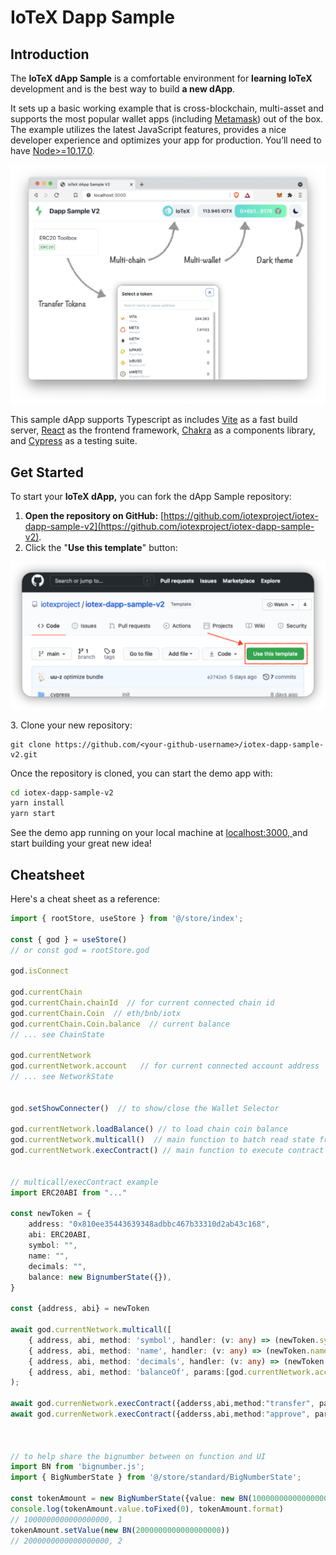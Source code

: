 # IoTeX Dapp Sample

## Introduction&#x20;

The **IoTeX dApp Sample** is a comfortable environment for **learning IoTeX** development and is the best way to build **a new dApp**.

It sets up a basic working example that is cross-blockchain, multi-asset and supports the most popular wallet apps  (including [Metamask](https://metamask.io/)) out of the box. The example utilizes the latest JavaScript features, provides a nice developer experience and optimizes your app for production. You’ll need to have [Node>=10.17.0](https://nodejs.org/en/).&#x20;

![IoTeX dApp Starter](<../.gitbook/assets/image (55).png>)

This sample dApp supports Typescript as includes [Vite](https://vitejs.dev/guide/why.html) as a fast build server, [React](https://reactjs.org/) as the frontend framework, [Chakra](https://chakra-ui.com/) as a components library, and [Cypress](https://www.cypress.io/) as a testing suite.

## Get Started

To start your **IoTeX dApp,** you can fork the dApp Sample repository:&#x20;

1. **Open the repository on GitHub:** [https://github.com/iotexproject/iotex-dapp-sample-v2](https://github.com/iotexproject/iotex-dapp-sample-v2).
2. Click the "**Use this template**" button:

![](<../.gitbook/assets/image (56).png>)

&#x20;  3\. Clone your new repository:&#x20;

```
git clone https://github.com/<your-github-username>/iotex-dapp-sample-v2.git
```

Once the repository is cloned, you can start the demo app with:

```bash
cd iotex-dapp-sample-v2
yarn install
yarn start
```

See the demo app running on your local machine at [localhost:3000, ](http://localhost:3000/)and start building your great new idea!

## Cheatsheet

Here's a cheat sheet as a reference:

```typescript
import { rootStore, useStore } from '@/store/index';

const { god } = useStore()
// or const god = rootStore.god

god.isConnect   

god.currentChain 
god.currentChain.chainId  // for current connected chain id 
god.currentChain.Coin  // eth/bnb/iotx
god.currentChain.Coin.balance  // current balance
// ... see ChainState

god.currentNetwork     
god.currentNetwork.account   // for current connected account address
// ... see NetworkState
 

god.setShowConnecter()  // to show/close the Wallet Selector

god.currentNetwork.loadBalance() // to load chain coin balance
god.currentNetwork.multicall()  // main function to batch read state from contract
god.currentNetwork.execContract() // main function to execute contract 


// multicall/execContract example
import ERC20ABI from "..."

const newToken = {
    address: "0x810ee35443639348adbbc467b33310d2ab43c168",
    abi: ERC20ABI, 
    symbol: "",
    name: "",
    decimals: "",
    balance: new BignumberState({}),
}

const {address, abi} = newToken

await god.currentNetwork.multicall([
    { address, abi, method: 'symbol', handler: (v: any) => (newToken.symbol = v.toString()) },
    { address, abi, method: 'name', handler: (v: any) => (newToken.name = v.toString()) },
    { address, abi, method: 'decimals', handler: (v: any) => (newToken.decimals = Number(v.toString())) },
    { address, abi, method: 'balanceOf', params:[god.currentNetwork.account]  handler: newToken.balance},
);

await god.currenNetwork.execContract({adderss,abi,method:"transfer", params:["0x", "100000000000000000"]})
await god.currenNetwork.execContract({adderss,abi,method:"approve", params:["0x", "100000000000000000"]})



// to help share the bignumber between on function and UI
import BN from 'bignumber.js';
import { BigNumberState } from '@/store/standard/BigNumberState';

const tokenAmount = new BigNumberState({value: new BN(1000000000000000000), decimals: 18 })
console.log(tokenAmount.value.toFixed(0), tokenAmount.format)
// 1000000000000000000, 1
tokenAmount.setValue(new BN(2000000000000000000))
// 2000000000000000000, 2

```
